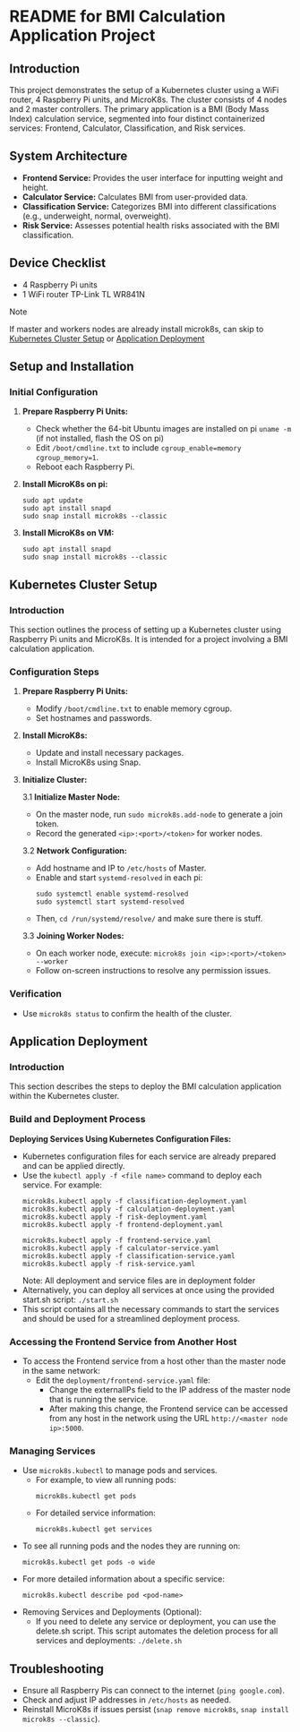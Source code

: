 # README for BMI Calculation Application Project

## Introduction
This project demonstrates the setup of a Kubernetes cluster using a WiFi router, 4 Raspberry Pi units, and MicroK8s. The cluster consists of 4 nodes and 2 master controllers. The primary application is a BMI (Body Mass Index) calculation service, segmented into four distinct containerized services: Frontend, Calculator, Classification, and Risk services.

## System Architecture
- **Frontend Service:** Provides the user interface for inputting weight and height.
- **Calculator Service:** Calculates BMI from user-provided data.
- **Classification Service:** Categorizes BMI into different classifications (e.g., underweight, normal, overweight).
- **Risk Service:** Assesses potential health risks associated with the BMI classification.

## Device Checklist 
- 4 Raspberry Pi units
- 1 WiFi router TP-Link TL WR841N

> [!NOTE]
> If master and workers nodes are already install microk8s, can skip to [Kubernetes Cluster Setup](#kubernetes-cluster-setup) or [Application Deployment](#application-deployment)

## Setup and Installation

### Initial Configuration
1. **Prepare Raspberry Pi Units:**
   - Check whether the 64-bit Ubuntu images are installed on pi ```uname -m``` (if not installed, flash the OS on pi)
   - Edit `/boot/cmdline.txt` to include `cgroup_enable=memory cgroup_memory=1`.
   - Reboot each Raspberry Pi.

2. **Install MicroK8s on pi:**
   ```
   sudo apt update
   sudo apt install snapd
   sudo snap install microk8s --classic
   ```
3. **Install MicroK8s on VM:**
   ```
   sudo apt install snapd
   sudo snap install microk8s --classic
   ```

## Kubernetes Cluster Setup

### Introduction
This section outlines the process of setting up a Kubernetes cluster using Raspberry Pi units and MicroK8s. It is intended for a project involving a BMI calculation application.

### Configuration Steps
1. **Prepare Raspberry Pi Units:**
   - Modify `/boot/cmdline.txt` to enable memory cgroup.
   - Set hostnames and passwords.

2. **Install MicroK8s:**
   - Update and install necessary packages.
   - Install MicroK8s using Snap.

3. **Initialize Cluster:**

   3.1 **Initialize Master Node:**
       
   - On the master node, run `sudo microk8s.add-node` to generate a join token.
   - Record the generated `<ip>:<port>/<token>` for worker nodes.

   3.2 **Network Configuration:**
   - Add hostname and IP to `/etc/hosts` of Master.
   - Enable and start `systemd-resolved` in each pi:
     ```
     sudo systemctl enable systemd-resolved
     sudo systemctl start systemd-resolved
     ```
    - Then, ```cd /run/systemd/resolve/``` and make sure there is stuff.

   3.3 **Joining Worker Nodes:**
   - On each worker node, execute:
     ```microk8s join <ip>:<port>/<token> --worker```
   - Follow on-screen instructions to resolve any permission issues.

### Verification
- Use `microk8s status` to confirm the health of the cluster.

## Application Deployment

### Introduction
This section describes the steps to deploy the BMI calculation application within the Kubernetes cluster.


### Build and Deployment Process
**Deploying Services Using Kubernetes Configuration Files:**
   - Kubernetes configuration files for each service are already prepared and can be applied directly.
   - Use the `kubectl apply -f <file name>` command to deploy each service. For example:
      ```
      microk8s.kubectl apply -f classification-deployment.yaml
      microk8s.kubectl apply -f calculation-deployment.yaml
      microk8s.kubectl apply -f risk-deployment.yaml
      microk8s.kubectl apply -f frontend-deployment.yaml
      
      microk8s.kubectl apply -f frontend-service.yaml
      microk8s.kubectl apply -f calculator-service.yaml
      microk8s.kubectl apply -f classification-service.yaml
      microk8s.kubectl apply -f risk-service.yaml
      ``` 
      Note: All deployment and service files are in deployment folder
   - Alternatively, you can deploy all services at once using the provided start.sh script:
     ```./start.sh```
   - This script contains all the necessary commands to start the services and should be used for a streamlined deployment process.

### Accessing the Frontend Service from Another Host
- To access the Frontend service from a host other than the master node in the same network:
  - Edit the ```deployment/frontend-service.yaml``` file:
    - Change the externalIPs field to the IP address of the master node that is running the service.
    - After making this change, the Frontend service can be accessed from any host in the network using the URL ```http://<master node ip>:5000```.

### Managing Services
- Use `microk8s.kubectl` to manage pods and services. 
  - For example, to view all running pods:
    ```
    microk8s.kubectl get pods
    ```
  - For detailed service information:
    ```
    microk8s.kubectl get services
    ```
- To see all running pods and the nodes they are running on:
  ```
  microk8s.kubectl get pods -o wide
  ```
- For more detailed information about a specific service:
  ```
  microk8s.kubectl describe pod <pod-name>
  ```
- Removing Services and Deployments (Optional):
  - If you need to delete any service or deployment, you can use the delete.sh script. This script automates the deletion process for all services and deployments: ```./delete.sh```


## Troubleshooting
- Ensure all Raspberry Pis can connect to the internet (`ping google.com`).
- Check and adjust IP addresses in `/etc/hosts` as needed.
- Reinstall MicroK8s if issues persist (`snap remove microk8s`, `snap install microk8s --classic`).
